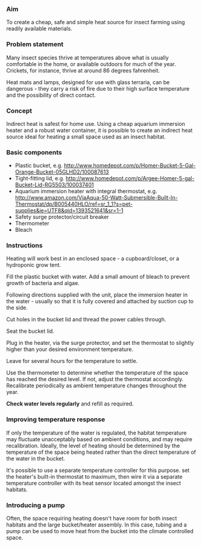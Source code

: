 ### Aim

To create a cheap, safe and simple heat source for insect farming using readily available materials.

### Problem statement

Many insect species thrive at temperatures above what is usually comfortable in the home, or available outdoors for much of the year. Crickets, for instance, thrive at around 86 degrees fahrenheit.

Heat mats and lamps, designed for use with glass terraria, can be dangerous - they carry a risk of fire due to their high surface temperature and the possibility of direct contact.

### Concept

Indirect heat is safest for home use. Using a cheap aquarium immersion heater and a robust water container, it is possible to create an indirect heat source ideal for heating a small space used as an insect habitat.

### Basic components

* Plastic bucket, e.g. http://www.homedepot.com/p/Homer-Bucket-5-Gal-Orange-Bucket-05GLHD2/100087613
* Tight-fitting lid, e.g. http://www.homedepot.com/p/Argee-Homer-5-gal-Bucket-Lid-RG5503/100037401
* Aquarium immersion heater with integral thermostat, e.g. http://www.amazon.com/ViaAqua-50-Watt-Submersible-Built-In-Thermostat/dp/B005440HLO/ref=sr_1_1?s=pet-supplies&ie=UTF8&qid=1393521641&sr=1-1
* Safety surge protector/circuit breaker
* Thermometer
* Bleach

### Instructions

Heating will work best in an enclosed space - a cupboard/closet, or a hydroponic grow tent.

Fill the plastic bucket with water. Add a small amount of bleach to prevent growth of bacteria and algae.

Following directions supplied with the unit, place the immersion heater in the water - usually so that it is  fully covered and attached by suction cup to the side.

Cut holes in the bucket lid and thread the power cables through.

Seat the bucket lid.

Plug in the heater, via the surge protector, and set the thermostat to slightly higher than your desired environment temperature.

Leave for several hours for the temperature to settle.

Use the thermometer to determine whether the temperature of the space has reached the desired level. If not, adjust the thermostat accordingly. Recalibrate periodically as ambient temperature changes throughout the year.

**Check water levels regularly** and refill as required.

### Improving temperature response

If only the temperature of the water is regulated, the habitat temperature may fluctuate unacceptably based on ambient conditions, and may require recalibration. Ideally, the level of heating should be determined by the temperature of the space being heated rather than the direct temperature of the water in the bucket.

It's possible to use a separate temperature controller for this purpose. set the heater's built-in thermostat to maximum, then wire it via a separate temperature controller with its heat sensor located amongst the insect habitats.

### Introducing a pump

Often, the space requiring heating doesn't have room for both insect habitats and the large bucket/heater assembly. In this case, tubing and a pump can be used to move heat from the bucket into the climate controlled space.
